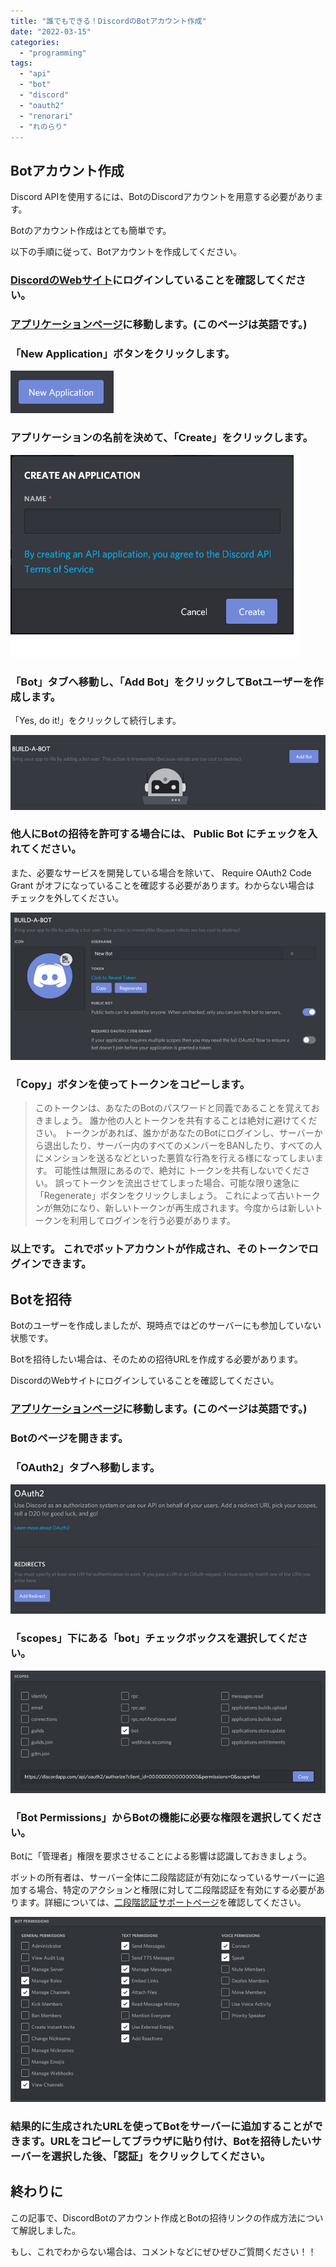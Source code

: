 ```yaml
---
title: "誰でもできる！DiscordのBotアカウント作成"
date: "2022-03-15"
categories:
  - "programming"
tags:
  - "api"
  - "bot"
  - "discord"
  - "oauth2"
  - "renorari"
  - "れのらり"
---
```




## Botアカウント作成

Discord APIを使用するには、BotのDiscordアカウントを用意する必要があります。

Botのアカウント作成はとても簡単です。

以下の手順に従って、Botアカウントを作成してください。

### [DiscordのWebサイト](https://discord.com/)にログインしていることを確認してください。

### [アプリケーションページ](https://discord.com/developers/applications)に移動します。(このページは英語です。)

### 「New Application」ボタンをクリックします。

![image.png](images/cbfba598-6b33-cf0f-1a72-497f7132feb5.png)

### アプリケーションの名前を決めて、「Create」をクリックします。

![image.png](images/e820e382-cfd0-5e28-da24-901dc999c3df.png)

### 「Bot」タブへ移動し、「Add Bot」をクリックしてBotユーザーを作成します。

「Yes, do it!」をクリックして続行します。

![image.png](images/17fa4e00-2a86-9f92-b617-d6eed795f321.png)

### 他人にBotの招待を許可する場合には、 Public Bot にチェックを入れてください。

また、必要なサービスを開発している場合を除いて、 Require OAuth2 Code Grant がオフになっていることを確認する必要があります。わからない場合は チェックを外してください。

![image.png](images/8a856b4c-a04a-2511-22da-66e3fbf60275.png)

### 「Copy」ボタンを使ってトークンをコピーします。

> このトークンは、あなたのBotのパスワードと同義であることを覚えておきましょう。 誰か他の人とトークンを共有することは絶対に避けてください。 トークンがあれば、誰かがあなたのBotにログインし、サーバーから退出したり、サーバー内のすべてのメンバーをBANしたり、すべての人にメンションを送るなどといった悪質な行為を行える様になってしまいます。 可能性は無限にあるので、絶対に トークンを共有しないでください。 誤ってトークンを流出させてしまった場合、可能な限り速急に「Regenerate」ボタンをクリックしましょう。 これによって古いトークンが無効になり、新しいトークンが再生成されます。今度からは新しいトークンを利用してログインを行う必要があります。

### 以上です。 これでボットアカウントが作成され、そのトークンでログインできます。

## Botを招待

Botのユーザーを作成しましたが、現時点ではどのサーバーにも参加していない状態です。

Botを招待したい場合は、そのための招待URLを作成する必要があります。

DiscordのWebサイトにログインしていることを確認してください。

### [アプリケーションページ](https://discord.com/developers/applications)に移動します。(このページは英語です。)

### Botのページを開きます。

### 「OAuth2」タブへ移動します。

![image.png](images/cae946cd-0565-5ad9-c305-1ae897ebd743.png)

### 「scopes」下にある「bot」チェックボックスを選択してください。

![image.png](images/3329eaed-6fb6-6955-5524-67f54d4712e3.png)

### 「Bot Permissions」からBotの機能に必要な権限を選択してください。

Botに「管理者」権限を要求させることによる影響は認識しておきましょう。

ボットの所有者は、サーバー全体に二段階認証が有効になっているサーバーに追加する場合、特定のアクションと権限に対して二段階認証を有効にする必要があります。詳細については、[二段階認証サポートページ](https://support.discord.com/hc/en-us/articles/219576828-Setting-up-Two-Factor-Authentication)を確認してください。

![image.png](images/12a31285-6226-cdcd-58e6-74e5f231c0af.png)

### 結果的に生成されたURLを使ってBotをサーバーに追加することができます。URLをコピーしてブラウザに貼り付け、Botを招待したいサーバーを選択した後、「認証」をクリックしてください。

## 終わりに

この記事で、DiscordBotのアカウント作成とBotの招待リンクの作成方法について解説しました。

もし、これでわからない場合は、コメントなどにぜひぜひご質問ください！！
